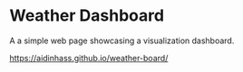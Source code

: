 # Weather Dashboard
A a simple web page showcasing a visualization dashboard.  

https://aidinhass.github.io/weather-board/
